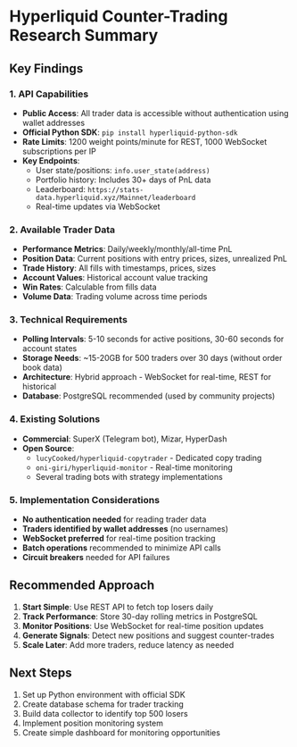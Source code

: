 # Hyperliquid Counter-Trading Research Summary

## Key Findings

### 1. **API Capabilities**
- **Public Access**: All trader data is accessible without authentication using wallet addresses
- **Official Python SDK**: `pip install hyperliquid-python-sdk`
- **Rate Limits**: 1200 weight points/minute for REST, 1000 WebSocket subscriptions per IP
- **Key Endpoints**:
  - User state/positions: `info.user_state(address)`
  - Portfolio history: Includes 30+ days of PnL data
  - Leaderboard: `https://stats-data.hyperliquid.xyz/Mainnet/leaderboard`
  - Real-time updates via WebSocket

### 2. **Available Trader Data**
- **Performance Metrics**: Daily/weekly/monthly/all-time PnL
- **Position Data**: Current positions with entry prices, sizes, unrealized PnL
- **Trade History**: All fills with timestamps, prices, sizes
- **Account Values**: Historical account value tracking
- **Win Rates**: Calculable from fills data
- **Volume Data**: Trading volume across time periods

### 3. **Technical Requirements**
- **Polling Intervals**: 5-10 seconds for active positions, 30-60 seconds for account states
- **Storage Needs**: ~15-20GB for 500 traders over 30 days (without order book data)
- **Architecture**: Hybrid approach - WebSocket for real-time, REST for historical
- **Database**: PostgreSQL recommended (used by community projects)

### 4. **Existing Solutions**
- **Commercial**: SuperX (Telegram bot), Mizar, HyperDash
- **Open Source**: 
  - `lucyCooked/hyperliquid-copytrader` - Dedicated copy trading
  - `oni-giri/hyperliquid-monitor` - Real-time monitoring
  - Several trading bots with strategy implementations

### 5. **Implementation Considerations**
- **No authentication needed** for reading trader data
- **Traders identified by wallet addresses** (no usernames)
- **WebSocket preferred** for real-time position tracking
- **Batch operations** recommended to minimize API calls
- **Circuit breakers** needed for API failures

## Recommended Approach

1. **Start Simple**: Use REST API to fetch top losers daily
2. **Track Performance**: Store 30-day rolling metrics in PostgreSQL
3. **Monitor Positions**: Use WebSocket for real-time position updates
4. **Generate Signals**: Detect new positions and suggest counter-trades
5. **Scale Later**: Add more traders, reduce latency as needed

## Next Steps

1. Set up Python environment with official SDK
2. Create database schema for trader tracking
3. Build data collector to identify top 500 losers
4. Implement position monitoring system
5. Create simple dashboard for monitoring opportunities